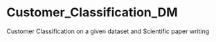 # Customer_Classification_DM
Customer Classification on a given dataset and Scientific paper writing
